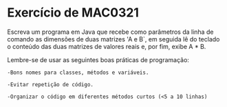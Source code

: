 # Exercício de MAC0321


Escreva um programa em Java que recebe como parâmetros da linha de comando as dimensões de duas matrizes 'A e B`, em seguida lê do teclado o conteúdo das duas matrizes de valores reais e, por fim, exibe A * B.

Lembre-se de usar as seguintes boas práticas de programação:

    -Bons nomes para classes, métodos e variáveis.

    -Evitar repetição de código.

    -Organizar o código em diferentes métodos curtos (<5 a 10 linhas)
